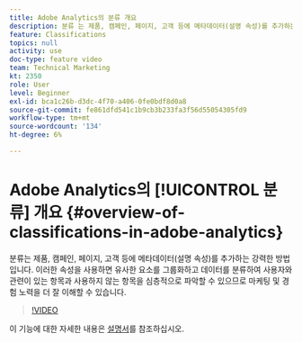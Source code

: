 ```yaml
---
title: Adobe Analytics의 분류 개요
description: 분류 는 제품, 캠페인, 페이지, 고객 등에 메타데이터(설명 속성)를 추가하는 강력한 방법입니다. 이러한 속성을 사용하면 유사한 요소를 그룹화하고 데이터를 분류하여 사용자와 관련이 있는 항목과 사용하지 않는 항목을 심층적으로 파악할 수 있으므로 마케팅 및 경험 노력을 더 잘 이해할 수 있습니다.
feature: Classifications
topics: null
activity: use
doc-type: feature video
team: Technical Marketing
kt: 2350
role: User
level: Beginner
exl-id: bca1c26b-d3dc-4f70-a406-0fe0bdf8d0a8
source-git-commit: fe861dfd541c1b9cb3b233fa3f56d55054305fd9
workflow-type: tm+mt
source-wordcount: '134'
ht-degree: 6%

---
```


# Adobe Analytics의 [!UICONTROL 분류] 개요 {#overview-of-classifications-in-adobe-analytics}

 분류는 제품, 캠페인, 페이지, 고객 등에 메타데이터(설명 속성)를 추가하는 강력한 방법입니다. 이러한 속성을 사용하면 유사한 요소를 그룹화하고 데이터를 분류하여 사용자와 관련이 있는 항목과 사용하지 않는 항목을 심층적으로 파악할 수 있으므로 마케팅 및 경험 노력을 더 잘 이해할 수 있습니다.

>[!VIDEO](https://video.tv.adobe.com/v/16853/?quality=12)

이 기능에 대한 자세한 내용은 [설명서](https://experienceleague.adobe.com/docs/analytics/components/classifications/c-classifications.html?lang=en)를 참조하십시오.
